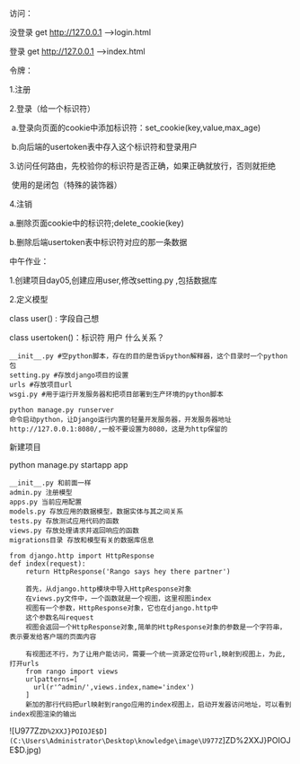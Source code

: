 访问：

没登录 get http://127.0.0.1 -->login.html

登录 get http://127.0.0.1 -->index.html

令牌：

1.注册

2.登录（给一个标识符）

​	a.登录向页面的cookie中添加标识符：set_cookie(key,value,max_age)

​	b.向后端的usertoken表中存入这个标识符和登录用户

3.访问任何路由，先校验你的标识符是否正确，如果正确就放行，否则就拒绝

​	使用的是闭包（特殊的装饰器）

4.注销

a.删除页面cookie中的标识符;delete_cookie(key)

b.删除后端usertoken表中标识符对应的那一条数据



中午作业：

1.创建项目day05,创建应用user,修改setting.py ,包括数据库

2.定义模型

class user() : 字段自己想

class usertoken()：标识符 用户 什么关系？



```
__init__.py #空python脚本，存在的目的是告诉python解释器，这个目录时一个python包
setting.py #存放django项目的设置
urls #存放项目url
wsgi.py #用于运行开发服务器和把项目部署到生产环境的python脚本
```

```
python manage.py runserver
命令启动python，让Django运行内置的轻量开发服务器，开发服务器地址http://127.0.0.1:8080/,一般不要设置为8080，这是为http保留的
```

新建项目

python manage.py startapp app

```
__init__.py 和前面一样
admin.py 注册模型
apps.py 当前应用配置
models.py 存放应用的数据模型，数据实体与其之间关系
tests.py 存放测试应用代码的函数
views.py 存放处理请求并返回响应的函数
migrations目录 存放和模型有关的数据库信息

```

```
from django.http import HttpResponse
def index(request):
	return HttpResponse('Rango says hey there partner')
	
	首先，从django.http模块中导入HttpResponse对象
	在views.py文件中，一个函数就是一个视图，这里视图index
	视图有一个参数，HttpResponse对象，它也在django.http中
	这个参数名叫request
	视图会返回一个HttpResponse对象,简单的HttpResponse对象的参数是一个字符串，表示要发给客户端的页面内容
	
	有视图还不行，为了让用户能访问，需要一个统一资源定位符url,映射到视图上，为此,打开urls
	from rango import views
	urlpatterns=[
      url(r'^admin/',views.index,name='index')
	]
	新加的那行代码把url映射到rango应用的index视图上，启动开发器访问地址，可以看到index视图渲染的输出
```

![U977Z`ZD%2XXJ}POIOJE$D](C:\Users\Administrator\Desktop\knowledge\image\U977Z`]ZD%2XXJ}POIOJE$D.jpg)



























